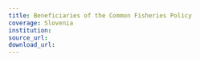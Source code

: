```yaml
---
title: Beneficiaries of the Common Fisheries Policy
coverage: Slovenia
institution: 
source_url: 
download_url: 
---
```

